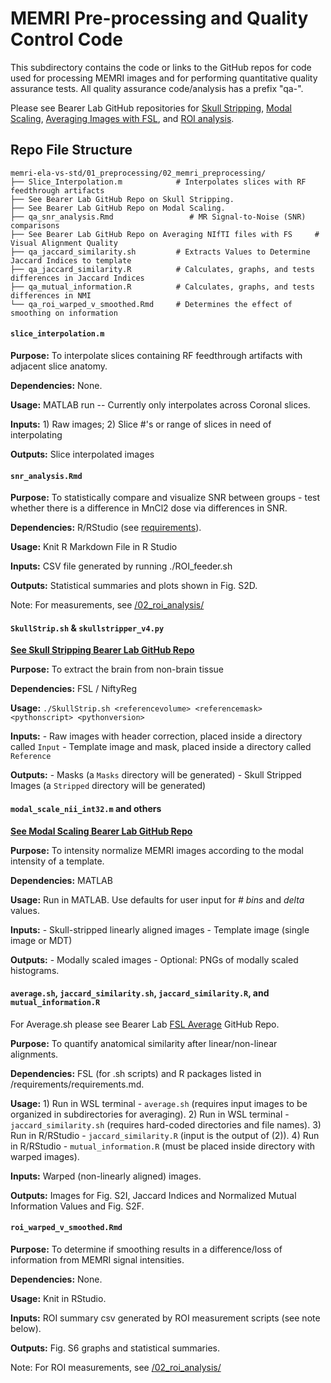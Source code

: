 # MEMRI Pre-processing and Quality Control Code

This subdirectory contains the code or links to the GitHub repos for code used for processing MEMRI images and for performing quantitative quality assurance tests. All quality assurance code/analysis has a prefix "qa-". 

Please see Bearer Lab GitHub repositories for [Skull Stripping](https://github.com/bearerlab/skull-stripper), [Modal Scaling](https://github.com/bearerlab/modal-scaling), [Averaging Images with FSL](https://github.com/bearerlab/fsl-average), and [ROI analysis](https://github.com/bearerlab/memri-roi-measurement).  

## Repo File Structure 
```
memri-ela-vs-std/01_preprocessing/02_memri_preprocessing/
├── Slice_Interpolation.m            # Interpolates slices with RF feedthrough artifacts
├── See Bearer Lab GitHub Repo on Skull Stripping. 
├── See Bearer Lab GitHub Repo on Modal Scaling.
├── qa_snr_analysis.Rmd                 # MR Signal-to-Noise (SNR) comparisons
├── See Bearer Lab GitHub Repo on Averaging NIfTI files with FS     # Visual Alignment Quality
├── qa_jaccard_similarity.sh         # Extracts Values to Determine Jaccard Indices to template
├── qa_jaccard_similarity.R          # Calculates, graphs, and tests differences in Jaccard Indices
├── qa_mutual_information.R          # Calculates, graphs, and tests differences in NMI
└── qa_roi_warped_v_smoothed.Rmd     # Determines the effect of smoothing on information
```

#### `slice_interpolation.m`
**Purpose:** To interpolate slices containing RF feedthrough artifacts with adjacent slice anatomy. 

**Dependencies:** None.

**Usage:** MATLAB run -- Currently only interpolates across Coronal slices.

**Inputs:** 1) Raw images; 2) Slice #'s or range of slices in need of interpolating

**Outputs:** Slice interpolated images


#### `snr_analysis.Rmd`
**Purpose:** To statistically compare and visualize SNR between groups - test whether there is a difference in MnCl2 dose via differences in SNR.

**Dependencies:** R/RStudio (see [requirements](../../requirements/requirements.md)).

**Usage:** Knit R Markdown File in R Studio

**Inputs:** CSV file generated by running ./ROI_feeder.sh 

**Outputs:** Statistical summaries and plots shown in Fig. S2D.

Note: For measurements, see [/02_roi_analysis/](../02_roi_analysis/README.md)


#### `SkullStrip.sh` & `skullstripper_v4.py`

**[See Skull Stripping Bearer Lab GitHub Repo](https://github.com/bearerlab/skull-stripper/tree/main)**

**Purpose:** To extract the brain from non-brain tissue 

**Dependencies:** FSL / NiftyReg

**Usage:** `./SkullStrip.sh <referencevolume> <referencemask> <pythonscript> <pythonversion>`

**Inputs:** 
    - Raw images with header correction, placed inside a directory called `Input`
    - Template image and mask, placed inside a directory called `Reference` 

**Outputs:** 
    - Masks (a `Masks` directory will be generated)
    - Skull Stripped Images (a `Stripped` directory will be generated)


#### `modal_scale_nii_int32.m` and others

**[See Modal Scaling Bearer Lab GitHub Repo](https://github.com/bearerlab/modal-scaling/tree/main)**

**Purpose:** To intensity normalize MEMRI images according to the modal intensity of a template.

**Dependencies:** MATLAB

**Usage:** Run in MATLAB. Use defaults for user input for _# bins_ and _delta_ values. 

**Inputs:** 
    - Skull-stripped linearly aligned images
    - Template image (single image or MDT) 

**Outputs:** 
    - Modally scaled images
    - Optional: PNGs of modally scaled histograms.


#### `average.sh`, `jaccard_similarity.sh`, `jaccard_similarity.R`, and `mutual_information.R`

For Average.sh please see Bearer Lab [FSL Average](https://github.com/bearerlab/fsl-average) GitHub Repo.

**Purpose:** To quantify anatomical similarity after linear/non-linear alignments. 

**Dependencies:** FSL (for .sh scripts) and R packages listed in /requirements/requirements.md.

**Usage:** 
    1) Run in WSL terminal - `average.sh` (requires input images to be organized in subdirectories for averaging).
    2) Run in WSL terminal - `jaccard_similarity.sh` (requires hard-coded directories and file names).
    3) Run in R/RStudio - `jaccard_similarity.R` (input is the output of (2)).
    4) Run in R/RStudio - `mutual_information.R` (must be placed inside directory with warped images).

**Inputs:** Warped (non-linearly aligned) images.

**Outputs:** Images for Fig. S2I, Jaccard Indices and Normalized Mutual Information Values and Fig. S2F.


#### `roi_warped_v_smoothed.Rmd`
**Purpose:** To determine if smoothing results in a difference/loss of information from MEMRI signal intensities. 

**Dependencies:** None.

**Usage:** Knit in RStudio. 

**Inputs:** ROI summary csv generated by ROI measurement scripts (see note below).

**Outputs:** Fig. S6 graphs and statistical summaries.

Note: For ROI measurements, see [/02_roi_analysis/](../02_roi_analysis/README.md)

